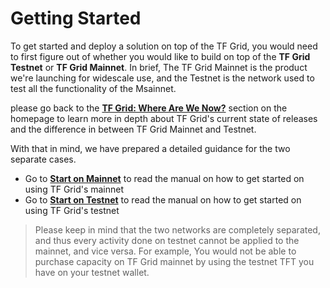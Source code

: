 # Getting Started

To get started and deploy a solution on top of the TF Grid, you would need to first figure out of whether you would like to build on top of the __TF Grid Testnet__ or __TF Grid Mainnet__. In brief, The TF Grid Mainnet is the product we're launching for widescale use, and the Testnet is the network used to test all the functionality of the Msainnet. 

please go back to the [__TF Grid: Where Are We Now?__](https://manual.threefold.io/#/?id=tf-grid-where-are-we-now) section on the homepage to learn more in depth about TF Grid's current state of releases and the difference in between TF Grid Mainnet and Testnet.

With that in mind, we have prepared a detailed guidance for the two separate cases.

- Go to [__Start on Mainnet__](getting_started_mainnet.md) to read the manual on how to get started on using TF Grid's mainnet
- Go to [__Start on Testnet__](getting_started_testnet.md) to read the manual on how to get started on using TF Grid's testnet

> Please keep in mind that the two networks are completely separated, and thus every activity done on testnet cannot be applied to the mainnet, and vice versa. For example, You would not be able to purchase capacity on TF Grid mainnet by using the testnet TFT you have on your testnet wallet.